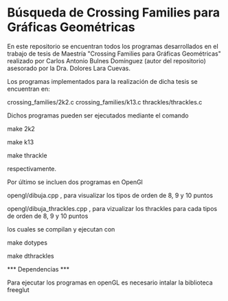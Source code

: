 # Búsqueda de Crossing Families para Gráficas Geométricas

En este repositorio se encuentran todos los programas desarrollados en el trabajo de tesis de Maestría "Crossing Families para Gráficas Geométricas" realizado por Carlos Antonio Bulnes Domínguez (autor del repositorio) asesorado por la Dra. Dolores Lara Cuevas.

Los programas implementados para la realización de dicha tesis se encuentran en:

crossing_families/2k2.c
crossing_families/k13.c
thrackles/thrackles.c

Dichos programas pueden ser ejecutados mediante el comando 

make 2k2

make k13

make thrackle

respectivamente.


Por último se incluen dos programas en OpenGl 

opengl/dibuja.cpp , para visualizar los tipos de orden de 8, 9 y 10 puntos

opengl/dibuja_thrackles.cpp , para vizualizar los thrackles para cada tipos de orden de 8, 9 y 10 puntos

los cuales se compilan y ejecutan con

make dotypes

make dthrackles


*** Dependencias ***

Para ejecutar los programas en openGL es necesario intalar la biblioteca freeglut

